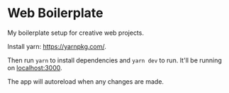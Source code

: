 # Web Boilerplate 

My boilerplate setup for creative web projects.

Install yarn: https://yarnpkg.com/.

Then run `yarn` to install dependencies and `yarn dev` to run. It'll be running on [localhost:3000](http://localhost:3000/).

The app will autoreload when any changes are made. 

